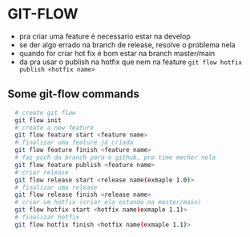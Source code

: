 # GIT-FLOW

- pra criar uma feature é necessario estar na develop
- se der algo errado na branch de release, resolve o problema nela
- quando for criar hot fix é bom estar na branch master/main
- da pra usar o publish na hotfix que nem na feature ```git flow hotfix publish <hotfix name>```

## Some git-flow commands
```bash
  # create git flow
  git flow init
  # create a new feature
  git flow feature start <feature name>
  # finalizar uma feature já criada
  git flow feature finish <feature name>
  # faz puch da branch para o github, pro time mecher nela
  git flow feature publish <feature name>
  # criar release
  git flow release start <release name(exmaple 1.0)>
  # finalizar uma release
  git flow release finish <release name>
  # criar um hotfix (criar ela estando na master/main)
  git flow hotfix start <hotfix name(exmaple 1.1)>
  # finalizar hotfix
  git flow hotfix finish <hotfix name(exmaple 1.1)>
```
